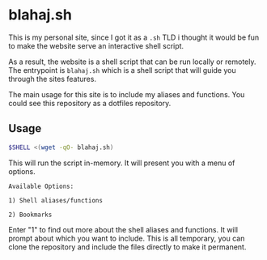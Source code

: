 # blahaj.sh

This is my personal site, since I got it as a `.sh` TLD i thought it would be fun to make the website serve an interactive shell script.  

As a result, the website is a shell script that can be run locally or remotely. The entrypoint is `blahaj.sh` which is a shell script that will guide you through the sites features.  

The main usage for this site is to include my aliases and functions. You could see this repository as a dotfiles repository.  

## Usage
```bash
$SHELL <(wget -qO- blahaj.sh)
```

This will run the script in-memory. It will present you with a menu of options.  

```
Available Options:

1) Shell aliases/functions

2) Bookmarks

```

Enter "1" to find out more about the shell aliases and functions. It will prompt about which you want to include. This is all temporary, you can clone the repository and include the files directly to make it permanent.  